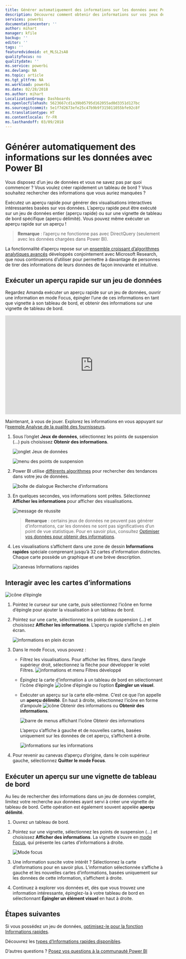 ```yaml
---
title: Générer automatiquement des informations sur les données avec Power BI
description: Découvrez comment obtenir des informations sur vos jeux de données et vignettes de tableaux de bord.
services: powerbi
documentationcenter: ''
author: mihart
manager: kfile
backup: ''
editor: ''
tags: ''
featuredvideoid: et_MLSL2sA8
qualityfocus: no
qualitydate: ''
ms.service: powerbi
ms.devlang: NA
ms.topic: article
ms.tgt_pltfrm: NA
ms.workload: powerbi
ms.date: 02/28/2018
ms.author: mihart
LocalizationGroup: Dashboards
ms.openlocfilehash: 5623667cd1a39b05795d162055ad0d3351d127bc
ms.sourcegitcommit: 5e1f7d2673efe25c47b9b9f315011055bfe92c8f
ms.translationtype: HT
ms.contentlocale: fr-FR
ms.lasthandoff: 03/09/2018
---
```

# <a name="automatically-generate-data-insights-with-power-bi"></a>Générer automatiquement des informations sur les données avec Power BI
Vous disposez d’un jeu de données et vous ne savez pas par quoi commencer ?  Vous voulez créer rapidement un tableau de bord ?  Vous souhaitez rechercher des informations que vous auriez manquées ?

Exécutez un aperçu rapide pour générer des visualisations interactives intéressantes basées sur vos données. L’aperçu rapide peut être exécuté sur un jeu de données entier (aperçu rapide) ou sur une vignette de tableau de bord spécifique (aperçu délimité). Vous pouvez même exécuter un aperçu rapide sur un aperçu !

> **Remarque** : l’aperçu ne fonctionne pas avec DirectQuery (seulement avec les données chargées dans Power BI).
> 
> 

La fonctionnalité d’aperçu repose sur un [ensemble croissant d’algorithmes analytiques avancés](service-insight-types.md) développés conjointement avec Microsoft Research, que nous continuerons d’utiliser pour permettre à davantage de personnes de tirer des informations de leurs données de façon innovante et intuitive.

## <a name="run-quick-insights-on-a-dataset"></a>Exécuter un aperçu rapide sur un jeu de données
Regardez Amanda exécuter un aperçu rapide sur un jeu de données, ouvrir une information en mode Focus, épingler l’une de ces informations en tant que vignette à son tableau de bord, et obtenir des informations sur une vignette de tableau de bord.

<iframe width="560" height="315" src="https://www.youtube.com/embed/et_MLSL2sA8" frameborder="0" allowfullscreen></iframe>


Maintenant, à vous de jouer. Explorez les informations en vous appuyant sur l’[exemple Analyse de la qualité des fournisseurs](sample-supplier-quality.md).

1. Sous l’onglet **Jeux de données**, sélectionnez les points de suspension (…) puis choisissez **Obtenir des informations**.
   
    ![onglet Jeux de données](media/service-insights/power-bi-ellipses.png)
   
    ![menu des points de suspension](media/service-insights/power-bi-tab.png)
2. Power BI utilise [différents algorithmes](service-insight-types.md) pour rechercher des tendances dans votre jeu de données.
   
    ![boîte de dialogue Recherche d’informations](media/service-insights/pbi_autoinsightssearching.png)
3. En quelques secondes, vos informations sont prêtes.  Sélectionnez **Afficher les informations** pour afficher des visualisations.
   
    ![message de réussite](media/service-insights/pbi_autoinsightsuccess.png)
   
   > **Remarque** : certains jeux de données ne peuvent pas générer d’informations, car les données ne sont pas significatives d’un point de vue statistique.  Pour en savoir plus, consultez [Optimiser vos données pour obtenir des informations](service-insights-optimize.md).
   > 
   > 
1. Les visualisations s’affichent dans une zone de dessin **Informations rapides** spéciale comprenant jusqu’à 32 cartes d’information distinctes. Chaque carte possède un graphique et une brève description.
   
    ![canevas Informations rapides](media/service-insights/power-bi-insights.png)

## <a name="interact-with-the-insight-cards"></a>Interagir avec les cartes d’informations
  ![icône d’épingle](media/service-insights/pbi_hover.png)

1. Pointez le curseur sur une carte, puis sélectionnez l’icône en forme d’épingle pour ajouter la visualisation à un tableau de bord.
2. Pointez sur une carte, sélectionnez les points de suspension (...) et choisissez **Afficher les informations**. L’aperçu rapide s’affiche en plein écran.
   
    ![informations en plein écran](media/service-insights/power-bi-insight-focus.png)
3. Dans le mode Focus, vous pouvez :
   
   * Filtrez les visualisations.  Pour afficher les filtres, dans l’angle supérieur droit, sélectionnez la flèche pour développer le volet Filtres.
        ![informations et menu Filtres développé](media/service-insights/power-bi-insights-filter-new.png)
   * Épinglez la carte d’information à un tableau de bord en sélectionnant l’icône d’épingle ![icône d’épingle](media/service-insights/power-bi-pin-icon.png) ou l’option **Épingler un visuel**.
   * Exécuter un aperçu sur la carte elle-même. C’est ce que l’on appelle un **aperçu délimité**. En haut à droite, sélectionnez l’icône en forme d’ampoule ![icône Obtenir des informations](media/service-insights/power-bi-bulb-icon.png) ou **Obtenir des informations**.
     
       ![barre de menus affichant l’icône Obtenir des informations](media/service-insights/pbi-autoinsights-tile.png)
     
     L’aperçu s’affiche à gauche et de nouvelles cartes, basées uniquement sur les données de cet aperçu, s’affichent à droite.
     
       ![informations sur les informations](media/service-insights/power-bi-insights-on-insights-new.png)
4. Pour revenir au canevas d’aperçu d’origine, dans le coin supérieur gauche, sélectionnez **Quitter le mode Focus**.

## <a name="run-insights-on-a-dashboard-tile"></a>Exécuter un aperçu sur une vignette de tableau de bord
Au lieu de rechercher des informations dans un jeu de données complet, limitez votre recherche aux données ayant servi à créer une vignette de tableau de bord. Cette opération est également souvent appelée **aperçu délimité**.

1. Ouvrez un tableau de bord.
2. Pointez sur une vignette, sélectionnez les points de suspension (...) et choisissez **Afficher des informations**. La vignette s’ouvre en [mode Focus](service-focus-mode.md), qui présente les cartes d’informations à droite.    
   
    ![Mode focus](media/service-insights/pbi-insights-tile.png)    
4. Une information suscite votre intérêt ? Sélectionnez la carte d’informations pour en savoir plus. L’information sélectionnée s’affiche à gauche et les nouvelles cartes d’informations, basées uniquement sur les données de cette information, s’affichent à droite.    
6. Continuez à explorer vos données et, dès que vous trouvez une information intéressante, épinglez-la à votre tableau de bord en sélectionnant **Épingler un élément visuel** en haut à droite.

## <a name="next-steps"></a>Étapes suivantes
Si vous possédez un jeu de données, [optimisez-le pour la fonction Informations rapides](service-insights-optimize.md).

Découvrez les [types d’Informations rapides disponibles](service-insight-types.md).

D’autres questions ? [Posez vos questions à la communauté Power BI](http://community.powerbi.com/)

